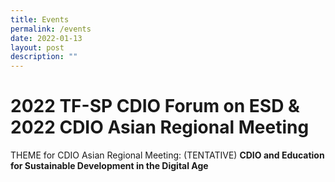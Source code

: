 ```yaml
---
title: Events
permalink: /events
date: 2022-01-13
layout: post
description: ""
---
```

# 2022 TF-SP CDIO Forum on ESD & 2022 CDIO Asian Regional Meeting

THEME for CDIO Asian Regional Meeting:  (TENTATIVE)
**CDIO and Education for Sustainable Development in the Digital Age**

